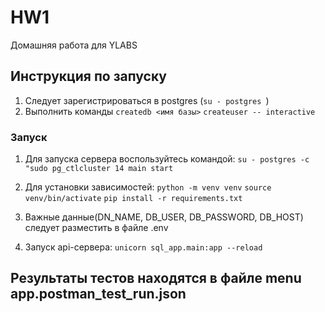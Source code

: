 # HW1

Домашняя работа для YLABS

## Инструкция по запуску

1. Следует зарегистрироваться в postgres
   (```su - postgres ```)
2. Выполнить команды
   ```createdb <имя базы>```
   ```createuser -- interactive```
### Запуск
1. Для запуска сервера воспользуйтесь командой:
   ```su - postgres -c "sudo pg_ctlcluster 14 main start```
2. Для установки зависимостей:
   ```python -m venv venv```
   ```source venv/bin/activate```
   ```pip install -r requirements.txt```

3. Важные данные(DN_NAME, DB_USER, DB_PASSWORD, DB_HOST) следует разместить в файле .env
4. Запуск api-сервера:
   ```unicorn sql_app.main:app --reload```

## Результаты тестов находятся в файле menu app.postman_test_run.json
